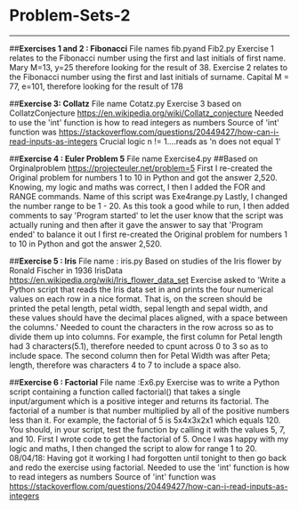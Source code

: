 # Problem-Sets-2
----------------

##**Exercises 1 and 2 : Fibonacci**
File names fib.pyand Fib2.py
Exercise 1 relates to the Fibonacci number using the first and last initials of first name. Mary M=13, y=25 therefore looking for the result of 38.
Exercise 2 relates to the Fibonacci number using the first and last initials of surname. Capital M = 77, e=101, therefore looking for the result of 178


##**Exercise 3: Collatz**
File name Cotatz.py
Exercise 3 based on CollatzConjecture https://en.wikipedia.org/wiki/Collatz_conjecture
Needed to use the 'int' function is how to read integers as numbers
Source of 'int' function was https://stackoverflow.com/questions/20449427/how-can-i-read-inputs-as-integers
Crucial logic n != 1....reads as 'n does not equal 1'


##**Exercise 4 : Euler Problem 5**
File name Exercise4.py
##Based on Orginalproblem https://projecteuler.net/problem=5
First I re-created the Original problem for numbers 1 to 10 in Python and got the answer 2,520.
Knowing, my logic and maths was correct, I then I added the FOR and RANGE commands. Name of this script was Exe4range.py
Lastly, I changed the number range to be 1 - 20. As this took a good while to run, I then added comments to say 'Program started' to let the user know that the script was actually runing and then after it gave the answer to say that 'Program ended' to balance it out
I first re-created the Original problem for numbers 1 to 10 in Python and got the answer 2,520.


##**Exercise 5 : Iris**
File name : iris.py
Based on studies of the Iris flower by Ronald Fischer in 1936
IrisData https://en.wikipedia.org/wiki/Iris_flower_data_set
Exercise asked to 'Write a Python script that reads the Iris data set in and prints the four numerical values on each row in a nice format. That is, on the screen should be printed the petal length, petal width, sepal length and sepal width, and these values should have the decimal places aligned, with a space between the columns.'
Needed to count the characters in the row across so as to divide them up into columns. For example, the first column for Petal length had 3 characters(5.1), therefore needed to cpunt across 0 to 3 so as to include space. The second column then for Petal Width was after Peta; length, therefore was characters 4 to 7 to include a space also.


##**Exercise 6 : Factorial**
File name :Ex6.py
Exercise was to write a Python script containing a function called factorial() that takes a single input/argument which is a positive integer and returns its factorial. The factorial of a number is that number multiplied by all of the positive numbers less than it. For example, the factorial of 5 is 5x4x3x2x1 which equals 120. You should, in your script, test the function by calling it with the values 5, 7, and 10.
First I wrote code to get the factorial of 5. Once I was happy with my logic and maths, I then changed the script to alow for range 1 to 20.
08/04/18: Having got it working I had forgotten until tonight to then go back and redo the exercise using factorial.
Needed to use the 'int' function is how to read integers as numbers
Source of 'int' function was https://stackoverflow.com/questions/20449427/how-can-i-read-inputs-as-integers

